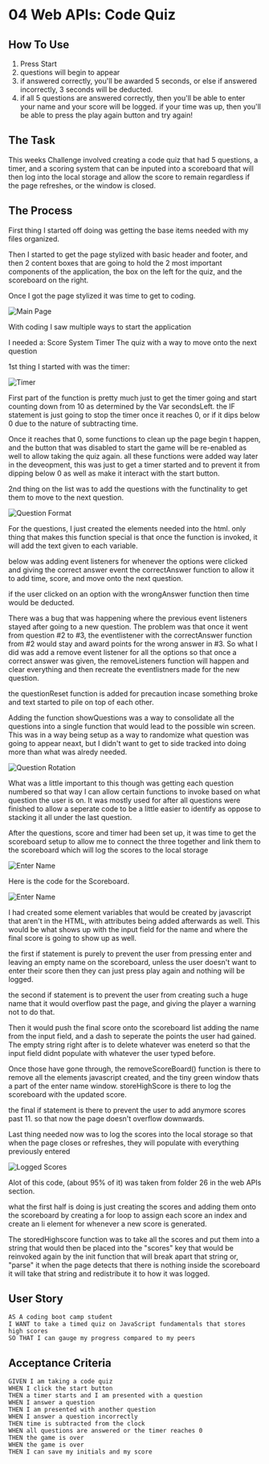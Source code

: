 # 04 Web APIs: Code Quiz

## How To Use

1. Press Start
2. questions will begin to appear
3. if answered correctly, you'll be awarded 5 seconds, or else if answered incorrectly, 3 seconds will be deducted.
4. if all 5 questions are answered correctly, then you'll be able to enter your name and your score will be logged.
   if your time was up, then you'll be able to press the play again button and try again! 

## The Task

This weeks Challenge involved creating a code quiz that had 5 questions, a timer, and a scoring system that can be
inputed into a scoreboard that will then log into the local storage and allow the score to remain regardless if the page refreshes, or
the window is closed.  

## The Process

First thing I started off doing was getting the base items needed with my files organized.

Then I started to get the page stylized with basic header and footer, and then 2 content boxes that are going to hold the 2 most important components of the
application, the box on the left for the quiz, and the scoreboard on the right.

Once I got the page stylized it was time to get to coding.

![Main Page](.assets/images/main-page.PNG)

With coding I saw multiple ways to start the application

I needed a:
Score System
Timer
The quiz with a way to move onto the next question

1st thing I started with was the timer:

![Timer](./assets/images/timer.PNG)

First part of the function is pretty much just to get the timer going and start counting down from 10 as determined by the Var secondsLeft. the IF statement is just going to stop the timer once it reaches 0, or if it dips below 0 due to the nature of subtracting time. 

Once it reaches that 0, some functions to clean up the page begin t happen, and the button that was disabled to start the game will be re-enabled as well to allow taking the quiz again.
all these functions were added way later in the deveopment, this was just to get a timer started and to prevent it from dipping below 0 as well as make it interact with the start button.

2nd thing on the list was to add the questions with the functinality to get them to move to the next question.

![Question Format](./assets/images/question-format.PNG)

For the questions, I just created the elements needed into the html. only thing that makes this function special is that once the function is invoked, it will add the text given to each variable.

below was adding event listeners for whenever the options were clicked and giving the correct answer event the correctAnswer function to allow it to add time, score, and move onto the next question.

if the user clicked on an option with the wrongAnswer function then time would be deducted.

There was a bug that was happening where the previous event listeners stayed after going to a new question. 
The problem was that once it went from question #2 to #3, the eventlistener with the correctAnswer function from #2 would stay and award points for the wrong answer in #3.
So what I did was add a remove event listener for all the options so that once a correct answer was given, the removeListeners function will happen and clear everything and then recreate the eventlistners made for the new question.

the questionReset function is added for precaution incase something broke and text started to pile on top of each other.

Adding the function showQuestions was a way to consolidate all the questions into a single function that would lead to the possible win screen.
This was in a way being setup as a way to randomize what question was going to appear neaxt, but I didn't want to get to side tracked into doing more than what was alredy needed.

![Question Rotation](./assets/images/question-rotation.PNG)

What was a little important to this though was getting each question numbered so that way I can allow certain functions to invoke based on what question the user is on. It was mostly used for after all questions were finished to allow a seperate code to be a little easier to identify as oppose to stacking it all under the last question.


After the questions, score and timer had been set up, it was time to get the scoreboard setup to allow me to connect the three together and link them to the scoreboard which will log the scores to the local storage

![Enter Name](./assets/images/scoreboard.PNG)

Here is the code for the Scoreboard.

![Enter Name](./assets/images/enter-name.PNG)

I had created some element variables that would be created by javascript that aren't in the HTML, with attributes being added afterwards as well. This would be what shows up with the input field for the name and where the final score is going to show up as well.

the first if statement is purely to prevent the user from pressing enter and leaving an empty name on the scoreboard, unless the user doesn't want to enter their score then they can just press play again and nothing will be logged.

the second if statement is to prevent the user from creating such a huge name that it would overflow past the page, and giving the player a warning not to do that.

Then it would push the final score onto the scoreboard list adding the name from the input field, and a dash to seperate the points the user had gained.
The empty string right after is to delete whatever was eneterd so that the input field didnt populate with whatever the user typed before.

Once those have gone through, the removeScoreBoard() function is there to remove all the elements javascript created, and the tiny green window thats a part of the enter name window. storeHighScore is there to log the scoreboard with the updated score.

the final if statement is there to prevent the user to add anymore scores past 11. so that now the page doesn't overflow downwards.


Last thing needed now was to log the scores into the local storage so that when the page closes or refreshes, they will populate with everything previously entered

![Logged Scores](./assets/images/logged-scores.PNG)

Alot of this code, (about 95% of it) was taken from folder 26 in the web APIs section.

what the first half is doing is just creating the scores and adding them onto the scoreboard by creating a for loop to assign each score an index and create an li element for whenever a new score is generated. 

The storedHighscore function was to take all the scores and put them into a string that would then be placed into the "scores" key that would be reinvoked again by the init function that will break apart that string or, "parse" it when the page detects that there is nothing inside the scoreboard it will take that string and redistribute it to how it was logged.



## User Story

```
AS A coding boot camp student
I WANT to take a timed quiz on JavaScript fundamentals that stores high scores
SO THAT I can gauge my progress compared to my peers
```

## Acceptance Criteria

```
GIVEN I am taking a code quiz
WHEN I click the start button
THEN a timer starts and I am presented with a question
WHEN I answer a question
THEN I am presented with another question
WHEN I answer a question incorrectly
THEN time is subtracted from the clock
WHEN all questions are answered or the timer reaches 0
THEN the game is over
WHEN the game is over
THEN I can save my initials and my score
```
